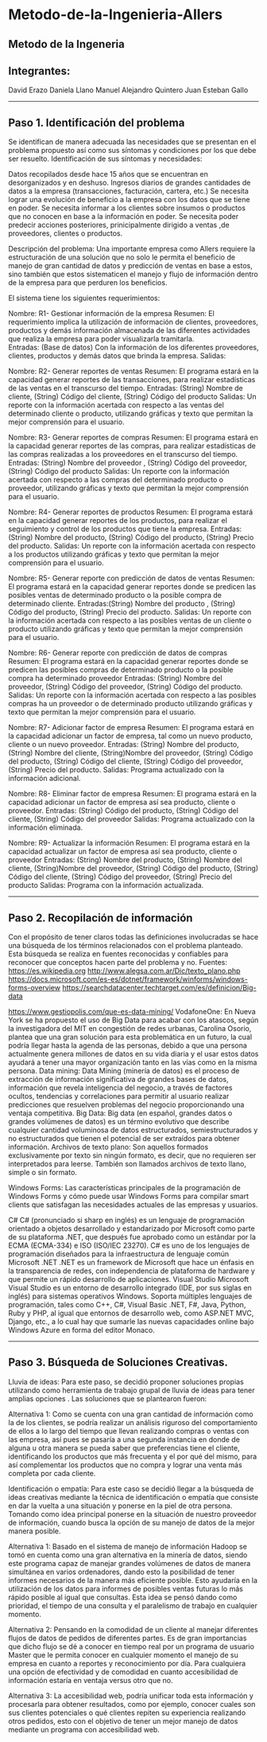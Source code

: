 # Metodo-de-la-Ingenieria-Allers
Metodo de la Ingeneria
------------------------------------------------
Integrantes:
------------------------------------------------
David Erazo
Daniela Llano
Manuel Alejandro Quintero
Juan Esteban Gallo

------------------------------------------------
Paso 1. Identificación del problema
------------------------------------------------

Se identifican de manera adecuada las necesidades que se presentan en el problema propuesto así como sus síntomas y condiciones por los que debe ser resuelto.
Identificación de sus síntomas y necesidades:

Datos recopilados desde hace 15 años que se encuentran en desorganizados y en deshuso.
Ingresos diarios de grandes cantidades de datos a la empresa (transacciones, facturación, cartera, etc.)
Se necesita lograr una evolución de beneficio a la empresa con los datos que se tiene en poder.
Se necesita informar a los clientes sobre insumos o productos que no conocen en base a la información en poder.
Se necesita poder predecir acciones posteriores, prinicipalmente dirigido a ventas ,de proveedores, clientes o productos.
 
Descripción del problema:
Una importante empresa como Allers requiere la estructuración de una solución que no solo le permita el beneficio de manejo de gran cantidad de datos y predicción de ventas en base a estos, sino también que estos sistematicen el manejo y flujo de información dentro de la empresa para que perduren los beneficios.

El sistema tiene los siguientes requerimientos:

Nombre: R1- Gestionar información de la empresa
Resumen: El requerimiento implica la utilización de información de clientes, proveedores, productos y demás información almacenada de las diferentes actividades que realiza la empresa para poder visualizarla tramitarla.  
Entradas: (Base de datos) Con la información de los diferentes proveedores, clientes, productos y demás datos que brinda la empresa.
Salidas:

Nombre: R2- Generar reportes de ventas
Resumen: El programa estará en la capacidad generar reportes de las transacciones, para realizar estadísticas de las ventas en el transcurso del tiempo. 
Entradas: (String) Nombre de cliente, (String) Código del cliente, (String) Código del producto 
Salidas: Un reporte con la información acertada con respecto a las ventas del determinado cliente o producto, utilizando gráficas y texto que permitan la mejor comprensión para el usuario.

Nombre: R3- Generar reportes de compras
Resumen: El programa estará en la capacidad generar reportes de las compras, para realizar estadísticas de las compras realizadas a los proveedores en el transcurso del tiempo.
Entradas: (String) Nombre del proveedor , (String) Código del proveedor, (String) Código del producto 
Salidas: Un reporte con la información acertada con respecto a las compras del determinado producto o proveedor, utilizando gráficas y texto que permitan la mejor comprensión para el usuario.

Nombre: R4- Generar reportes de productos
Resumen: El programa estará en la capacidad generar reportes de los productos, para realizar el seguimiento y control  de los productos que tiene la empresa. 
Entradas: (String) Nombre del producto, (String) Código del producto, (String) Precio del producto. 
Salidas: Un reporte con la información acertada con respecto a los productos utilizando gráficas y texto que permitan la mejor comprensión para el usuario.

Nombre: R5- Generar reporte con predicción de datos de ventas
Resumen: El programa estará en la capacidad generar reportes donde se predicen las posibles ventas de determinado producto o la posible compra de determinado cliente.
Entradas:(String) Nombre del producto , (String) Código del producto, (String) Precio del producto. 
Salidas: Un reporte con la información acertada con respecto a las posibles ventas de un cliente o producto utilizando gráficas y texto que permitan la mejor comprensión para el usuario.

Nombre: R6- Generar reporte con predicción de datos de compras
Resumen: El programa estará en la capacidad generar reportes donde se predicen las posibles compras de determinado producto o la posible compra ha determinado proveedor
Entradas: (String) Nombre del proveedor, (String) Código del proveedor, (String) Código del producto.
Salidas: Un reporte con la información acertada con respecto a las posibles compras ha un proveedor  o de determinado producto utilizando gráficas y texto que permitan la mejor comprensión para el usuario.

Nombre: R7- Adicionar factor de empresa
Resumen: El programa estará en la capacidad adicionar un factor de empresa, tal como un nuevo producto,  cliente o un nuevo  proveedor.
Entradas: (String) Nombre del producto, (String) Nombre del cliente, (String)Nombre del proveedor, (String) Código del producto, (String) Código del cliente, (String) Código del proveedor, (String) Precio del producto. 
Salidas: Programa actualizado con la información adicional.

Nombre: R8- Eliminar factor de empresa
Resumen: El programa estará en la capacidad adicionar un factor de empresa así sea producto,  cliente o  proveedor.
Entradas: (String) Código del producto, (String) Código del cliente, (String) Código del proveedor
Salidas: Programa actualizado con la información eliminada.

Nombre: R9- Actualizar la información
Resumen: El programa estará en la capacidad actualizar un factor de empresa así sea producto,  cliente o  proveedor
Entradas: (String) Nombre del producto, (String) Nombre del cliente, (String)Nombre del proveedor, (String) Código del producto, (String) Código del cliente, (String) Código del proveedor, (String) Precio del producto
Salidas: Programa con la información actualizada.

------------------------------------------------
Paso 2. Recopilación de información
------------------------------------------------
   Con el propósito de tener claros todas las definiciones involucradas se hace una búsqueda de los términos relacionados con el problema planteado. Esta búsqueda se realiza en fuentes reconocidas y confiables para reconocer que conceptos hacen parte del problema y no.
 Fuentes:
https://es.wikipedia.org
http://www.alegsa.com.ar/Dic/texto_plano.php
https://docs.microsoft.com/es-es/dotnet/framework/winforms/windows-forms-overview
 https://searchdatacenter.techtarget.com/es/definicion/Big-data
 
https://www.gestiopolis.com/que-es-data-mining/
 VodafoneOne:
En Nueva York se ha propuesto el uso de Big Data para acabar con los atascos, según la investigadora del MIT en congestión de redes urbanas, Carolina Osorio, plantea que una gran solución para esta problemática en un futuro, la cual podría llegar hasta la agenda de las personas, debido a que una persona actualmente genera millones de datos en su vida diaria y el usar estos datos ayudará a tener una mayor organización tanto en las vías como en la misma persona.
 Data mining:
Data Mining (minería de datos) es el proceso de extracción de información significativa de grandes bases de datos, información que revela inteligencia del negocio, a través de factores ocultos, tendencias y correlaciones para permitir al usuario realizar predicciones que resuelven problemas del negocio proporcionando una ventaja competitiva.
 Big Data:
Big data (en español, grandes datos o grandes volúmenes de datos) es un término evolutivo que describe cualquier cantidad voluminosa de datos estructurados, semiestructurados y no estructurados que tienen el potencial de ser extraídos para obtener información.
 Archivos de texto plano:
Son aquellos formados exclusivamente por texto sin ningún formato, es decir, que no requieren ser interpretados para leerse. También son llamados archivos de texto llano, simple o sin formato.
 
 Windows Forms:
Las características principales de la programación de Windows Forms y cómo puede usar Windows Forms para compilar smart clients que satisfagan las necesidades actuales de las empresas y usuarios.
 
 C#
C# (pronunciado si sharp en inglés) es un lenguaje de programación orientado a objetos desarrollado y estandarizado por Microsoft como parte de su plataforma .NET, que después fue aprobado como un estándar por la ECMA (ECMA-334) e ISO (ISO/IEC 23270). C# es uno de los lenguajes de programación diseñados para la infraestructura de lenguaje común
 Microsoft .NET
 .NET es un framework de Microsoft que hace un énfasis en la transparencia de redes, con independencia de plataforma de hardware y que permite un rápido desarrollo de aplicaciones.
 Visual Studio
Microsoft Visual Studio es un entorno de desarrollo integrado (IDE, por sus siglas en inglés) para sistemas operativos Windows. Soporta múltiples lenguajes de programación, tales como C++, C#, Visual Basic .NET, F#, Java, Python, Ruby y PHP, al igual que entornos de desarrollo web, como ASP.NET MVC, Django, etc., a lo cual hay que sumarle las nuevas capacidades online bajo Windows Azure en forma del editor Monaco.

------------------------------------------------
Paso 3. Búsqueda de Soluciones Creativas.
------------------------------------------------
Lluvia de ideas: Para este paso, se decidió proponer soluciones propias utilizando como herramienta de trabajo grupal de lluvia de ideas para tener amplias opciones . Las soluciones que se plantearon fueron:

Alternativa 1:
Como se cuenta con una gran cantidad de información como la de los clientes, se podría realizar un análisis riguroso del comportamiento de ellos a lo largo del tiempo que llevan realizando compras o ventas con las empresa,  así pues se pasaría a una segunda instancia en donde de alguna u otra manera se pueda saber que preferencias tiene el cliente, identificando los productos que más frecuenta y el por qué del mismo, para así complementar los productos que no compra y lograr una venta más completa por cada cliente.

Identificación o empatía: Para este caso se decidió llegar a la búsqueda de ideas creativas mediante la técnica de identificación o empatía que consiste en dar la vuelta a una situación y ponerse en la piel de otra persona. Tomando como idea principal ponerse en la situación de nuestro proveedor de información, cuando busca la opción de su manejo de datos de la mejor manera posible.

Alternativa 1: 
Basado en el sistema de manejo de información Hadoop se tomó en cuenta como una gran alternativa en la minería de datos, siendo este programa capaz de manejar grandes volúmenes de datos de manera simultánea en varios ordenadores, dando esto la posibilidad de tener informes necesarios de la manera más eficiente posible. Esto ayudaría en la utilización de los datos para informes de posibles ventas futuras lo más rápido posible al igual que consultas. Esta idea se pensó dando como prioridad, el tiempo de una consulta y el paralelismo de trabajo en cualquier momento.

Alternativa 2: 
Pensando en la comodidad de un cliente al manejar diferentes flujos de datos de pedidos de diferentes partes. Es de gran importancias que dicho flujo se dé a conocer en tiempo real por un programa de usuario Master que le permita conocer en cualquier momento el manejo de su empresa en cuanto a reportes y reconocimiento por día. Para cualquiera una opción de efectividad y  de comodidad en cuanto accesibilidad de información estaría en ventaja versus otro que no.

Alternativa 3: 
La accesibilidad web, podría unificar toda esta información y procesarla para obtener resultados, como por ejemplo, conocer cuales son sus clientes potenciales o qué clientes repiten su experiencia realizando otros pedidos, esto con el objetivo de tener un mejor manejo de datos mediante un programa con accesibilidad web.






